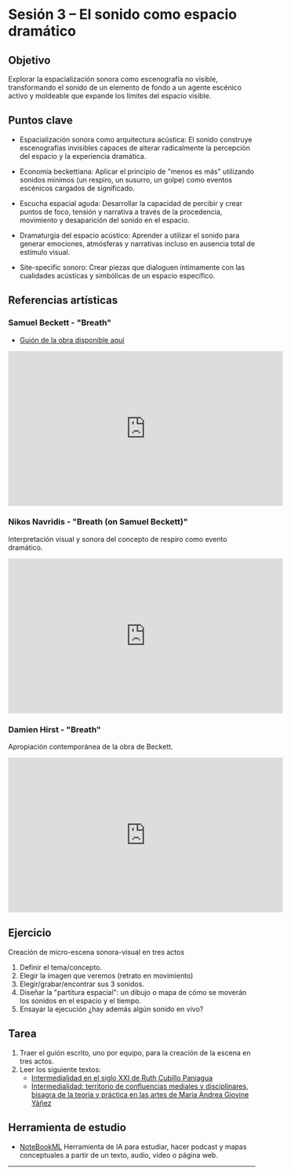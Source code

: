 # Sesión 3 – El sonido como espacio dramático

## Objetivo
Explorar la espacialización sonora como escenografía no visible, transformando el sonido de un elemento de fondo a un agente escénico activo y moldeable que expande los límites del espacio visible.  

## Puntos clave
- Espacialización sonora como arquitectura acústica: El sonido construye escenografías invisibles capaces de alterar radicalmente la percepción del espacio y la experiencia dramática.

- Economía beckettiana: Aplicar el principio de "menos es más" utilizando sonidos mínimos (un respiro, un susurro, un golpe) como eventos escénicos cargados de significado.

- Escucha espacial aguda: Desarrollar la capacidad de percibir y crear puntos de foco, tensión y narrativa a través de la procedencia, movimiento y desaparición del sonido en el espacio.

- Dramaturgia del espacio acústico: Aprender a utilizar el sonido para generar emociones, atmósferas y narrativas incluso en ausencia total de estímulo visual.

- Site-specific sonoro: Crear piezas que dialoguen íntimamente con las cualidades acústicas y simbólicas de un espacio específico.

## Referencias artísticas 

### Samuel Beckett - "Breath"  
- [Guión de la obra disponible aquí](../assets/pdf/Aliento.pdf)

<iframe width="560" height="315" src="https://www.youtube.com/embed/1rZ8xParVmE" title="YouTube video player" frameborder="0" allow="accelerometer; autoplay; clipboard-write; encrypted-media; gyroscope; picture-in-picture; web-share" allowfullscreen></iframe>  
<br>

### Nikos Navridis - "Breath (on Samuel Beckett)"   
Interpretación visual y sonora del concepto de respiro como evento dramático.  

<iframe width="560" height="315" src="https://www.youtube.com/embed/4s3V_rNyUvo?si=GQPhUBx2zCUlWKa-" title="YouTube video player" frameborder="0" allow="accelerometer; autoplay; clipboard-write; encrypted-media; gyroscope; picture-in-picture; web-share" referrerpolicy="strict-origin-when-cross-origin" allowfullscreen></iframe>   
<br>

### Damien Hirst - "Breath"   
Apropiación contemporánea de la obra de Beckett.   

<iframe width="560" height="315" src="https://www.youtube.com/embed/K25ZpAQ4-4M?si=KDQqoaPjSMQwX_mc" title="YouTube video player" frameborder="0" allow="accelerometer; autoplay; clipboard-write; encrypted-media; gyroscope; picture-in-picture; web-share" referrerpolicy="strict-origin-when-cross-origin" allowfullscreen></iframe>   

## Ejercicio  

Creación de micro-escena sonora-visual en tres actos  
1. Definir el tema/concepto.    
2. Elegir la imagen que veremos (retrato en movimiento)    
3. Elegir/grabar/encontrar sus 3 sonidos.    
4. Diseñar la "partitura espacial": un dibujo o mapa de cómo se moverán los sonidos en el espacio y el tiempo.  
5. Ensayar la ejecución ¿hay además algún sonido en vivo?   


## Tarea
1. Traer el guión escrito, uno por equipo, para la creación de la escena en tres actos.     
2. Leer los siguiente textos:   
   - [Intermedialidad en el siglo XXI de Ruth Cubillo Paniagua](https://github.com/MarianneTeixido/exploracionesintermediales/blob/main/assets/pdf/La_intermedialidad_en_el_siglo_XXI.pdf)  
   - [Intermedialidad: territorio de confluencias mediales y disciplinares, bisagra de la teoría y práctica en las artes de Maria Andrea Giovine Yáñez](https://github.com/MarianneTeixido/exploracionesintermediales/blob/main/assets/pdf/03_Intermedialidad_territorio_de_confluencias_mediales_y_disciplinares_bisagra_de_la_teoria_y_practica_en_las_artes.pdf)

## Herramienta de estudio  
- [NoteBookML](https://notebooklm.google.com/)
Herramienta de IA para estudiar, hacer podcast y mapas conceptuales a partir de un texto, audio, video o página web.

---
